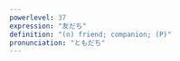 ```yaml
---
powerlevel: 37
expression: "友だち"
definition: "(n) friend; companion; (P)"
pronunciation: "ともだち"
---
```

